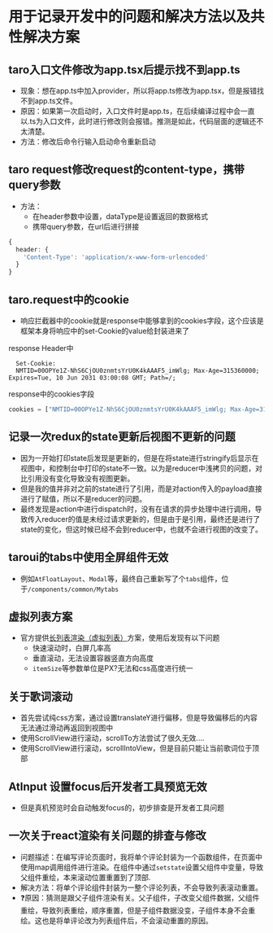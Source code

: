 # 用于记录开发中的问题和解决方法以及共性解决方案

## taro入口文件修改为app.tsx后提示找不到app.ts
+ 现象：想在app.ts中加入provider，所以将app.ts修改为app.tsx，但是报错找不到app.ts文件。
+ 原因：如果第一次启动时，入口文件时是app.ts，在后续编译过程中会一直以.ts为入口文件，此时进行修改则会报错。推测是如此，代码层面的逻辑还不太清楚。
+ 方法：修改后命令行输入启动命令重新启动
## taro request修改request的content-type，携带query参数
+ 方法：
  + 在header参数中设置，dataType是设置返回的数据格式
  + 携带query参数，在url后进行拼接
```typescript
{
  header: {
    'Content-Type': 'application/x-www-form-urlencoded'
  }
}
```
## taro.request中的cookie
+ 响应拦截器中的cookie就是response中能够拿到的cookies字段，这个应该是框架本身将响应中的set-Cookie的value给封装进来了

response Header中
```
  Set-Cookie: 
  NMTID=00OPYe1Z-NhS6CjOU0znmtsYrU0K4kAAAF5_imWlg; Max-Age=315360000; Expires=Tue, 10 Jun 2031 03:00:08 GMT; Path=/;
```

response中的cookies字段
```javascript
cookies = ["NMTID=00OPYe1Z-NhS6CjOU0znmtsYrU0K4kAAAF5_imWlg; Max-Age=315360000; Expires=Tue 10 Jun 2031 03:00:08 GMT; Path=/;"]
```

## 记录一次redux的state更新后视图不更新的问题
+ 因为一开始打印state后发现是更新的，但是在将state进行stringify后显示在视图中，和控制台中打印的state不一致。以为是reducer中浅拷贝的问题，对比引用没有变化导致没有视图更新。
+ 但是我的值并非对之前的state进行了引用，而是对action传入的payload直接进行了赋值，所以不是reducer的问题。
+ 最终发现是action中进行dispatch时，没有在请求的异步处理中进行调用，导致传入reducer的值是未经过请求更新的，但是由于是引用，最终还是进行了state的变化，但这时候已经不会到reducer中，也就不会进行视图的改变了。

## taroui的tabs中使用全屏组件无效
+ 例如`AtFloatLayout`、`Modal`等，最终自己重新写了个`tabs`组件，位于`/components/common/Mytabs`

## 虚拟列表方案
+ 官方提供[长列表渲染（虚拟列表）](https://taro-docs.jd.com/taro/docs/virtual-list)方案，使用后发现有以下问题
  + 快速滚动时，白屏几率高
  + 垂直滚动，无法设置容器竖直方向高度
  + `itemSize`等参数单位是PX?无法和css高度进行统一

## 关于歌词滚动
+ 首先尝试纯css方案，通过设置translateY进行偏移，但是导致偏移后的内容无法通过滑动再返回到视图中
+ 使用ScrollView进行滚动，scrollTo方法尝试了很久无效....
+ 使用ScrollView进行滚动，scrollIntoView，但是目前只能让当前歌词位于顶部

## AtInput 设置focus后开发者工具预览无效
+ 但是真机预览时会自动触发focus的，初步排查是开发者工具问题

## 一次关于react渲染有关问题的排查与修改
+ 问题描述：在编写评论页面时，我将单个评论封装为一个函数组件，在页面中使用map调用组件进行渲染。在组件中通过`setstate`设置父组件中变量，导致父组件重绘，本来滚动位置重置到了顶部.
+ 解决方法：将单个评论组件封装为一整个评论列表，不会导致列表滚动重置。
+ ❓原因：猜测是跟父子组件渲染有关。父子组件，子改变父组件数据，父组件重绘，导致列表重绘，顺序重置，但是子组件数据没变，子组件本身不会重绘。这也是将单评论改为列表组件后，不会滚动重置的原因。